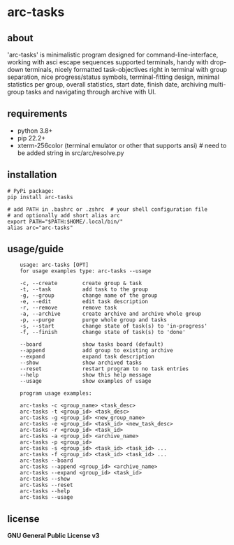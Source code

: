 # arc-tasks

## about
'arc-tasks' is minimalistic program designed for command-line-interface,
working with asci escape sequences supported terminals, handy with drop-down
terminals, nicely formatted task-objectives right in terminal with
group separation, nice progress/status symbols, terminal-fitting design,
minimal statistics per group, overall statistics, start date, finish date,
archiving multi-group tasks and navigating through archive with UI.

## requirements

- python 3.8+
- pip 22.2+
- xterm-256color (terminal emulator or other that supports ansi)  # need to be added string in src/arc/resolve.py

## installation
```
# PyPi package:
pip install arc-tasks

# add PATH in .bashrc or .zshrc  # your shell configuration file
# and optionally add short alias arc
export PATH="$PATH:$HOME/.local/bin/"
alias arc="arc-tasks"
```

## usage/guide
```
    usage: arc-tasks [OPT]
    for usage examples type: arc-tasks --usage

    -c, --create        create group & task
    -t, --task          add task to the group
    -g, --group         change name of the group
    -e, --edit          edit task description
    -r, --remove        remove task
    -a, --archive       create archive and archive whole group
    -p, --purge         purge whole group and tasks
    -s, --start         change state of task(s) to 'in-progress'
    -f, --finish        change state of task(s) to 'done'

    --board             show tasks board (default)
    --append            add group to existing archive
    --expand            expand task description
    --show              show archived tasks
    --reset             restart program to no task entries
    --help              show this help message
    --usage             show examples of usage
```

```
    program usage examples:

    arc-tasks -c <group_name> <task_desc>
    arc-tasks -t <group_id> <task_desc>
    arc-tasks -g <group_id> <new_group_name>
    arc-tasks -e <group_id> <task_id> <new_task_desc>
    arc-tasks -r <group_id> <task_id>
    arc-tasks -a <group_id> <archive_name>
    arc-tasks -p <group_id>
    arc-tasks -s <group_id> <task_id> <task_id> ...
    arc-tasks -f <group_id> <task_id> <task_id> ...
    arc-tasks --board
    arc-tasks --append <group_id> <archive_name>
    arc-tasks --expand <group_id> <task_id>
    arc-tasks --show
    arc-tasks --reset
    arc-tasks --help
    arc-tasks --usage
```

## license
**GNU General Public License v3**